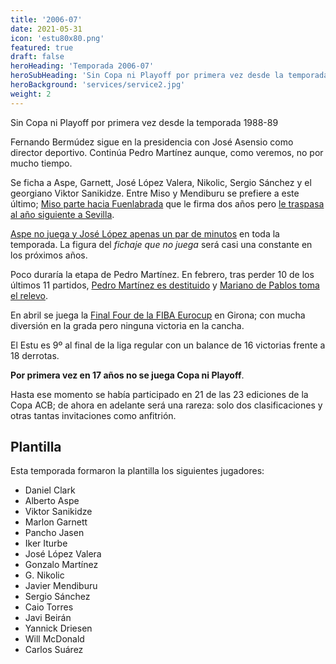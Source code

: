 ```yaml
---
title: '2006-07'
date: 2021-05-31
icon: 'estu80x80.png'
featured: true
draft: false
heroHeading: 'Temporada 2006-07'
heroSubHeading: 'Sin Copa ni Playoff por primera vez desde la temporada 1988-89'
heroBackground: 'services/service2.jpg'
weight: 2
---
```


Sin Copa ni Playoff por primera vez desde la temporada 1988-89

Fernando Bermúdez sigue en la presidencia con José Asensio como director deportivo. Continúa Pedro Martínez aunque, como veremos, no por mucho tiempo.

Se ficha a Aspe, Garnett, José López Valera, Nikolic, Sergio Sánchez y el georgiano Viktor Sanikidze. Entre Miso y Mendiburu se prefiere a este último; [Miso parte hacia Fuenlabrada](https://www.movistarestudiantes.com/prensa/noticias/andres-miso-pone-rumbo-al-alta-gestion-fuenlabrada/) que le firma dos años pero [le traspasa al año siguiente a Sevilla](http://area18deportes.blogspot.com/2011/03/andres-miso-gracias-fuenlabrada-pude.html).

[Aspe no juega y José López apenas un par de minutos](https://www.acb.com/club/estadisticas/id/6/temporada_id/2006) en toda la temporada. La figura del *fichaje que no juega* será casi una constante en los próximos años.

Poco duraría la etapa de Pedro Martínez. En febrero, tras perder 10 de los últimos 11 partidos, [Pedro Martínez es destituido](https://elpais.com/deportes/2007/02/07/actualidad/1170836514_850215.html) y [Mariano de Pablos toma el relevo](https://www.movistarestudiantes.com/prensa/noticias/mariano-de-pablos-nuevo-entrenador-del-mmt-estudiantes/).

En abril se juega la [Final Four de la FIBA Eurocup](https://www.movistarestudiantes.com/prensa/noticias/10-anos-de-la-otra-final-four-girona-2007/) en Girona; con mucha diversión en la grada pero ninguna victoria en la cancha.

El Estu es 9º al final de la liga regular con un balance de 16 victorias frente a 18 derrotas.

**Por primera vez en 17 años no se juega Copa ni Playoff**.

Hasta ese momento se había participado en 21 de las 23 ediciones de la Copa ACB; de ahora en adelante será una rareza: solo dos clasificaciones y otras tantas invitaciones como anfitrión.

## Plantilla

Esta temporada formaron la plantilla los siguientes jugadores:

- Daniel Clark
- Alberto Aspe
- Viktor Sanikidze
- Marlon Garnett
- Pancho Jasen
- Iker Iturbe
- José López Valera
- Gonzalo Martínez
- G. Nikolic
- Javier Mendiburu
- Sergio Sánchez
- Caio Torres
- Javi Beirán
- Yannick Driesen
- Will McDonald
- Carlos Suárez
